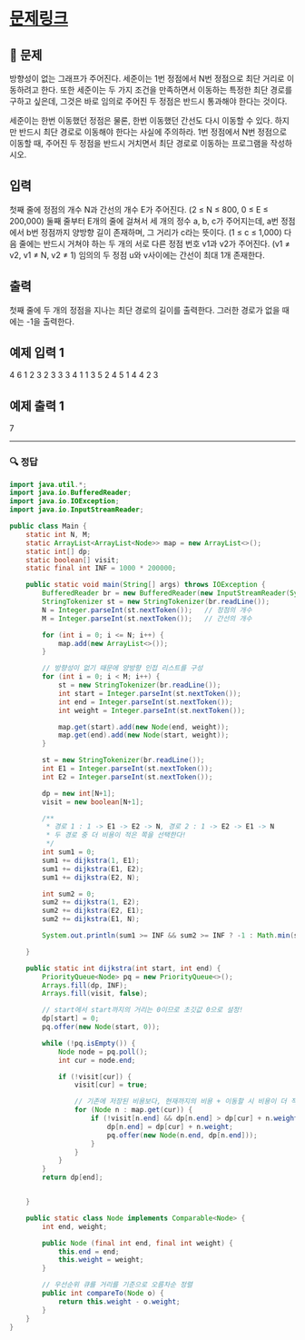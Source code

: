 # [문제링크](https://www.acmicpc.net/problem/1504)

## 📝 문제

방향성이 없는 그래프가 주어진다. 세준이는 1번 정점에서 N번 정점으로 최단 거리로 이동하려고 한다. 또한 세준이는 두 가지 조건을 만족하면서 이동하는 특정한 최단 경로를 구하고 싶은데, 그것은 바로 임의로 주어진 두 정점은 반드시 통과해야 한다는 것이다.

세준이는 한번 이동했던 정점은 물론, 한번 이동했던 간선도 다시 이동할 수 있다. 하지만 반드시 최단 경로로 이동해야 한다는 사실에 주의하라. 1번 정점에서 N번 정점으로 이동할 때, 주어진 두 정점을 반드시 거치면서 최단 경로로 이동하는 프로그램을 작성하시오.

## 입력

첫째 줄에 정점의 개수 N과 간선의 개수 E가 주어진다. (2 ≤ N ≤ 800, 0 ≤ E ≤ 200,000) 둘째 줄부터 E개의 줄에 걸쳐서 세 개의 정수 a, b, c가 주어지는데, a번 정점에서 b번 정점까지 양방향 길이 존재하며, 그 거리가 c라는 뜻이다. (1 ≤ c ≤ 1,000) 다음 줄에는 반드시 거쳐야 하는 두 개의 서로 다른 정점 번호 v1과 v2가 주어진다. (v1 ≠ v2, v1 ≠ N, v2 ≠ 1) 임의의 두 정점 u와 v사이에는 간선이 최대 1개 존재한다.

## 출력

첫째 줄에 두 개의 정점을 지나는 최단 경로의 길이를 출력한다. 그러한 경로가 없을 때에는 -1을 출력한다.

## 예제 입력 1 

4 6
1 2 3
2 3 3
3 4 1
1 3 5
2 4 5
1 4 4
2 3

## 예제 출력 1 

7

---

### 🔍 정답

```java
import java.util.*;
import java.io.BufferedReader;
import java.io.IOException;
import java.io.InputStreamReader;

public class Main {
    static int N, M;
    static ArrayList<ArrayList<Node>> map = new ArrayList<>();
    static int[] dp;
    static boolean[] visit;
    static final int INF = 1000 * 200000;

    public static void main(String[] args) throws IOException {
        BufferedReader br = new BufferedReader(new InputStreamReader(System.in));
        StringTokenizer st = new StringTokenizer(br.readLine());
        N = Integer.parseInt(st.nextToken());   // 정점의 개수
        M = Integer.parseInt(st.nextToken());   // 간선의 개수

        for (int i = 0; i <= N; i++) {
            map.add(new ArrayList<>());
        }

        // 방향성이 없기 때문에 양방향 인접 리스트를 구성
        for (int i = 0; i < M; i++) {
            st = new StringTokenizer(br.readLine());
            int start = Integer.parseInt(st.nextToken());
            int end = Integer.parseInt(st.nextToken());
            int weight = Integer.parseInt(st.nextToken());

            map.get(start).add(new Node(end, weight));
            map.get(end).add(new Node(start, weight));
        }

        st = new StringTokenizer(br.readLine());
        int E1 = Integer.parseInt(st.nextToken());
        int E2 = Integer.parseInt(st.nextToken());

        dp = new int[N+1];
        visit = new boolean[N+1];

        /**
         * 경로 1 : 1 -> E1 -> E2 -> N, 경로 2 : 1 -> E2 -> E1 -> N
         * 두 경로 중 더 비용이 적은 쪽을 선택한다!
         */
        int sum1 = 0;
        sum1 += dijkstra(1, E1);
        sum1 += dijkstra(E1, E2);
        sum1 += dijkstra(E2, N);

        int sum2 = 0;
        sum2 += dijkstra(1, E2);
        sum2 += dijkstra(E2, E1);
        sum2 += dijkstra(E1, N);

        System.out.println(sum1 >= INF && sum2 >= INF ? -1 : Math.min(sum1, sum2));

    }

    public static int dijkstra(int start, int end) {
        PriorityQueue<Node> pq = new PriorityQueue<>();
        Arrays.fill(dp, INF);
        Arrays.fill(visit, false);

        // start에서 start까지의 거리는 0이므로 초깃값 0으로 설정!
        dp[start] = 0;
        pq.offer(new Node(start, 0));

        while (!pq.isEmpty()) {
            Node node = pq.poll();
            int cur = node.end;

            if (!visit[cur]) {
                visit[cur] = true;

                // 기존에 저장된 비용보다, 현재까지의 비용 + 이동할 시 비용이 더 적다면 갱신!
                for (Node n : map.get(cur)) {
                    if (!visit[n.end] && dp[n.end] > dp[cur] + n.weight) {
                        dp[n.end] = dp[cur] + n.weight;
                        pq.offer(new Node(n.end, dp[n.end]));
                    }
                }
            }
        }
        return dp[end];


    }

    public static class Node implements Comparable<Node> {
        int end, weight;

        public Node (final int end, final int weight) {
            this.end = end;
            this.weight = weight;
        }

        // 우선순위 큐를 거리를 기준으로 오름차순 정렬
        public int compareTo(Node o) {
            return this.weight - o.weight;
        }
    }
}
```